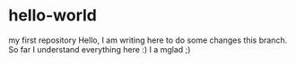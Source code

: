# hello-world
my first repository
Hello,
I am writing here to do some changes this branch. So far I understand everything here :) I a mglad ;)

